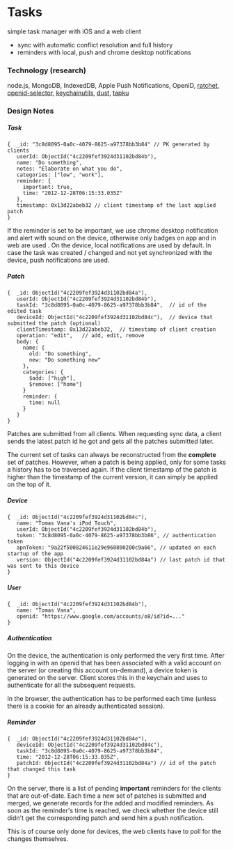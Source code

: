 # Tasks

simple task manager with iOS and a web client

* sync with automatic conflict resolution and full history
* reminders with local, push and chrome desktop notifications
 
### Technology (research)

node.js, MongoDB, IndexedDB, Apple Push Notifications, OpenID, [ratchet](http://maker.github.com/ratchet/), [openid-selector](http://code.google.com/p/openid-selector/), [keychainutils](http://gorgando.com/blog/tag/sfhfkeychainutils), [dust](http://akdubya.github.com/dustjs/), [tapku](https://github.com/devinross/tapkulibrary)

### Design Notes

##### Task

    {  _id: "3c8d8095-0a0c-4079-8625-a97378bb3b84" // PK generated by clients
	   userId: ObjectId("4c2209fef3924d31102bd84b"),
	   name: "Do something",
	   notes: "Elaborate on what you do",
	   categories: ["low", "work"],
	   reminder: { 
		 important: true,
         time: "2012-12-28T06:15:33.035Z"
       },
	   timestamp: 0x13d22abeb32	// client timestamp of the last applied patch
    }

If the reminder is set to be important, we use chrome desktop notification and alert with sound on the device, otherwise only badges on app and in web are used . On the device, local notifications are used by default. In case the task was created / changed and not yet synchronized with the device, push notifications are used.

##### Patch

	{  _id: ObjectId("4c2209fef3924d31102bd84a"),
	   userId: ObjectId("4c2209fef3924d31102bd84b"),
       taskId: "3c8d8095-0a0c-4079-8625-a97378bb3b84",	// id of the edited task
	   deviceId: ObjectId("4c2209fef3924d31102bd84c"),	// device that submitted the patch (optional)
	   clientTimestamp: 0x13d22abeb32,	// timestamp of client creation
	   operation: "edit",	// add, edit, remove
	   body: { 
	     name: {
	       old: "Do something",
           new: "Do something new" 
	     },
         categories: {
		   $add: ["high"],
           $remove: ["home"]
         }
         reminder: {
		   time: null
         }
       }
	}

Patches are submitted from all clients. When requesting sync data, a client sends the latest patch id he got and gets all the patches submitted later.

The current set of tasks can always be reconstructed from the **complete** set of patches. However, when a patch is being applied, only for some tasks a history has to be traversed again. If the client timestamp of the patch is higher than the timestamp of the current version, it can simply be applied on the top of it.

##### Device

    {  _id: ObjectId("4c2209fef3924d31102bd84c"),
	   name: "Tomas Vana's iPod Touch",
       userId: ObjectId("4c2209fef3924d31102bd84b"),
       token: "3c8d8095-0a0c-4079-8625-a97378bb3b86", // authentication token
       apnToken: "9a22f500824611e29e960800200c9a66", // updated on each startup of the app
       version: ObjectId("4c2209fef3924d31102bd84a") // last patch id that was sent to this device
    }

##### User

    {  _id: ObjectId("4c2209fef3924d31102bd84b"),
	   name: "Tomas Vana",
       openid: "https://www.google.com/accounts/o8/id?id=..."
    }
    
##### Authentication

On the device, the authentication is only performed the very first time. After logging in with an openid that has been
associated with a valid account on the server (or creating this account on-demand), a device token is generated on the
server. Client stores this in the keychain and uses to authenticate for all the subsequent requests.

In the browser, the authentication has to be performed each time (unless there is a cookie for an already authenticated session).

##### Reminder

    {  _id: ObjectId("4c2209fef3924d31102bd84e"),
	   deviceId: ObjectId("4c2209fef3924d31102bd84c"),
	   taskId: "3c8d8095-0a0c-4079-8625-a97378bb3b84",
	   time: "2012-12-28T06:15:33.035Z",
	   patchId: ObjectId("4c2209fef3924d31102bd84a") // id of the patch that changed this task
	}

On the server, there is a list of pending **important** reminders for the clients that are out-of-date. Each time a new set of patches is submitted and merged, we generate records for the added and modified reminders. As soon as the reminder's time is reached, we check whether the device still didn't get the corresponding patch and send him a push notification.

This is of course only done for devices, the web clients have to poll for the changes themselves.
